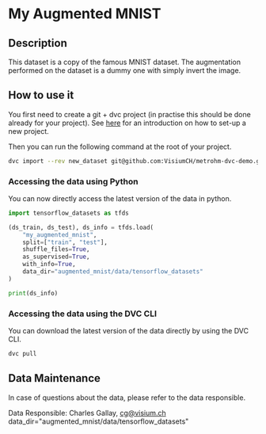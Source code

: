 
# My Augmented MNIST

## Description

This dataset is a copy of the famous MNIST dataset. The augmentation performed on the dataset is a dummy one with simply invert the image.


## How to use it

You first need to create a git + dvc project (in practise this should be done already for your project). See [here](https://github.com/VisiumCH/metrohm-dvc-demo) for an introduction on how to set-up a new project.


Then you can run the following command at the root of your project.

```bash
dvc import --rev new_dataset git@github.com:VisiumCH/metrohm-dvc-demo.git images/augmented_mnist
```
### Accessing the data using Python
You can now directly access the latest version of the data in python.

```python
import tensorflow_datasets as tfds

(ds_train, ds_test), ds_info = tfds.load(
    "my_augmented_mnist",
    split=["train", "test"],
    shuffle_files=True,
    as_supervised=True,
    with_info=True,
    data_dir="augmented_mnist/data/tensorflow_datasets"
)

print(ds_info)
```

### Accessing the data using the DVC CLI
You can download the latest version of the data directly by using the DVC CLI.
```bash
dvc pull
```

## Data Maintenance
In case of questions about the data, please refer to the data responsible.

Data Responsible: Charles Gallay, cg@visium.ch
 data_dir="augmented_mnist/data/tensorflow_datasets"